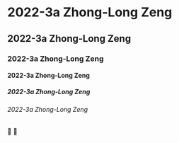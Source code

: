 # 2022-3a Zhong-Long Zeng
## 2022-3a Zhong-Long Zeng
### 2022-3a Zhong-Long Zeng
#### 2022-3a Zhong-Long Zeng
##### 2022-3a Zhong-Long Zeng
###### 2022-3a Zhong-Long Zeng

🥇 🐤
